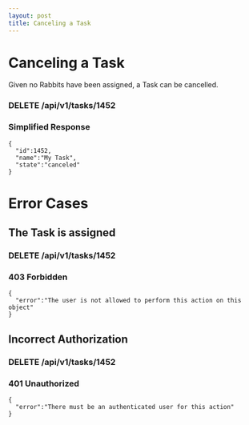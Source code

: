 ```yaml
---
layout: post
title: Canceling a Task
---
```

# Canceling a Task

Given no Rabbits have been assigned, a Task can be cancelled.

### DELETE /api/v1/tasks/1452

### Simplified Response

```
{
  "id":1452,
  "name":"My Task",
  "state":"canceled"
}
```

# Error Cases

## The Task is assigned


### DELETE /api/v1/tasks/1452

### 403 Forbidden

```
{
  "error":"The user is not allowed to perform this action on this object"
}
```

## Incorrect Authorization

### DELETE /api/v1/tasks/1452

### 401 Unauthorized


```
{
  "error":"There must be an authenticated user for this action"
}
```